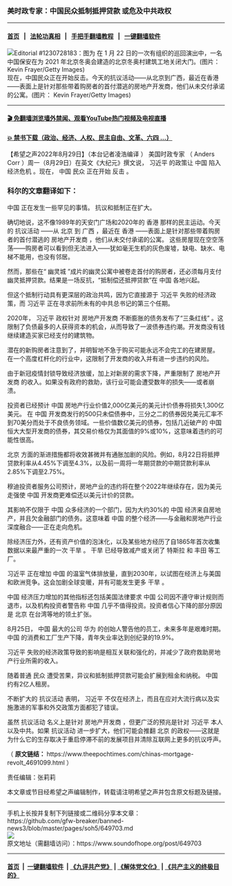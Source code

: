 ### 美时政专家：中国民众抵制抵押贷款 或危及中共政权
------------------------

#### [首页](https://github.com/gfw-breaker/banned-news3/blob/master/README.md) &nbsp;&nbsp;|&nbsp;&nbsp; [法轮功真相](https://github.com/begood0513/basic/blob/master/README.md)  &nbsp;&nbsp;|&nbsp;&nbsp; [手把手翻墙教程](https://github.com/gfw-breaker/guides/wiki)  &nbsp;&nbsp;|&nbsp;&nbsp; [一键翻墙软件](https://github.com/gfw-breaker/nogfw/blob/master/README.md)  



<div><img alt="Editorial #1230728183：图为 在 1 月 22 日的一次有组织的巡回演出中，一名中国保安在为 2021 年北京冬奥会建造的北京冬奥村建筑工地关闭大门。(图片： Kevin Frayer/Getty Images)" src="https://img.soundofhope.org/2022-08/gettyimages-1230728183_fotor-1661806495200.jpg"/>
<br/><figcaption class="caption">
 现在，中国民众正在开始反击。今天的抗议活动——从北京到广西，最近在香港——表面上是针对那些带着购房者的首付潜逃的房地产开发商，他们从未交付承诺的公寓。(图片： Kevin Frayer/Getty Images)
</figcaption></div><hr/>

#### [ 🎬  免翻墙浏览墙外禁闻、观看YouTube热门视频及电视直播](https://github.com/gfw-breaker/HelloWorld)

#### [ 💥  禁书下载（政治、经济、人权、民主自由、文革、六四 ...）](https://github.com/gfw-breaker/books/blob/master/README.md)

<div><div class="Content__Wrapper sc-1bvya0-0 grZQxZ">
 <p class="meta-top">
  <span class="meta">
   【希望之声2022年8月29日】（本台记者凌浩编译 ）
  </span>
  <ok href="/term/561344">
   美国时政专家
  </ok>
  （
  <ok href="/term/58801">
   Anders Corr
  </ok>
  ）周一（8月29日）在英文《大纪元》撰文说，
  <ok href="/term/1063">
   习近平
  </ok>
  的政策让
  <ok href="/term/1120">
   中国
  </ok>
  陷入
  <ok href="/term/7123">
   经济危机
  </ok>
  。现在，
  <ok href="/term/1120">
   中国
  </ok>
  <ok href="/term/3989">
   民众
  </ok>
  正在开始
  <ok href="/term/10006">
   反击
  </ok>
  。
 </p>
 <h3>
  科尔的文章翻译如下：
 </h3>
 <p>
  <ok href="/term/1120">
   中国
  </ok>
  正在发生一些罕见的事情。 抗议和抵制正在扩大。
 </p>
 <p>
  确切地说，这不像1989年的天安门广场和2020年的
  <ok href="/term/1043">
   香港
  </ok>
  那样的民主运动。今天的
  <ok href="/term/186872">
   抗议活动
  </ok>
  ——从
  <ok href="/term/2252">
   北京
  </ok>
  到
  <ok href="/term/11644">
   广西
  </ok>
  ，最近在
  <ok href="/term/1043">
   香港
  </ok>
  ——表面上是针对那些带着购房者的首付潜逃的
  <ok href="/term/26427">
   房地产开发商
  </ok>
  ，他们从未交付承诺的公寓。 这些房屋现在空空荡荡——购房者可以看到但无法进入——犹如毫无生机的灰色废墟，缺电、缺水、电梯不能用，也没有邻居。
 </p>
 <p>
  然而，那些在“
  <ok href="/term/778283">
   幽灵城
  </ok>
  ”成片的幽灵公寓中被卷走首付的购房者，还必须每月支付幽灵抵押贷款。结果是一场反抗，“抵制偿还抵押贷款”在
  <ok href="/term/1120">
   中国
  </ok>
  各地兴起。
 </p>
 <p>
  但这个抵制行动具有更深层的政治共鸣，因为它直接源于
  <ok href="/term/1063">
   习近平
  </ok>
  失败的经济政策，而
  <ok href="/term/1063">
   习近平
  </ok>
  正在寻求前所未有的中共总书记的第三个任期。
 </p>
 <p>
  2020年，
  <ok href="/term/1063">
   习近平
  </ok>
  政权针对
  <ok href="/term/26427">
   房地产开发商
  </ok>
  不断膨胀的债务发布了“三条红线” 。这限制了负债最多的人获得资本的机会，从而导致了一波债券违约潮。开发商没有钱继续建造买家已经支付的建筑物。
 </p>
 <p>
  潜在的新购房者注意到了，并明智地不急于购买可能永远不会完工的在建房屋。 在一个高度杠杆化的行业中，这限制了开发商的收入并有进一步违约的风险。
 </p>
 <p>
  由于新冠疫情封锁导致经济放缓，加上对新房的需求下降，严重限制了
  <ok href="/term/26427">
   房地产开发商
  </ok>
  的收入。如果没有政府的救助，该行业可能会遭受数年的损失——或者崩溃。
 </p>
 <p>
  投资者已经预计
  <ok href="/term/1120">
   中国
  </ok>
  房地产行业价值2,000亿美元的美元计价债券将损失1,300亿美元。 在
  <ok href="/term/1120">
   中国
  </ok>
  开发商发行的500只未偿债券中，三分之二的债券因兑美元汇率不到70美分而处于不良债务领域。一些价值数亿美元的债券，包括几近破产的
  <ok href="/term/1120">
   中国
  </ok>
  恒大大型开发商的债券，其交易价格仅为其面值的9%或10%，这意味着违约的可能性很高。
 </p>
 <p>
  <ok href="/term/2252">
   北京
  </ok>
  方面的渐进措施都将收效甚微并有通胀加剧的风险。例如，8月22日将抵押贷款利率从4.45%下调至4.3%，以及前一周将一年期贷款的中期贷款利率从2.85%下调至2.75%。
 </p>
 <p>
  穆迪投资者服务公司预计，房地产业的违约将在整个2022年继续存在，因为美元走强使
  <ok href="/term/1120">
   中国
  </ok>
  开发商更难偿还以美元计价的贷款。
 </p>
 <p>
  其影响不仅限于
  <ok href="/term/1120">
   中国
  </ok>
  众多经济的一个部门，因为大约30%的
  <ok href="/term/1120">
   中国
  </ok>
  经济来自房地产，并且欠金融部门的债务。这意味着
  <ok href="/term/1120">
   中国
  </ok>
  的整个经济——与金融和房地产行业深度融合——正在走向危机。
 </p>
 <p>
  除经济压力外，还有资产价值的泡沫化，以及某些地方经历了自1865年首次收集数据以来最严重的一次
  <ok href="/term/13583">
   干旱
  </ok>
  。
  <ok href="/term/13583">
   干旱
  </ok>
  已经导致减产或关闭了
  <ok href="/term/986">
   特斯拉
  </ok>
  和
  <ok href="/term/1430">
   丰田
  </ok>
  等工厂。
 </p>
 <p>
  <ok href="/term/1063">
   习近平
  </ok>
  正在增加
  <ok href="/term/1120">
   中国
  </ok>
  的温室气体排放量，直到2030年，以试图在经济上与美国和欧洲竞争。这会加剧全球变暖，并有可能发生更多
  <ok href="/term/13583">
   干旱
  </ok>
  。
 </p>
 <p>
  <ok href="/term/1120">
   中国
  </ok>
  经济压力增加的其他指标还包括美国法律要求
  <ok href="/term/1120">
   中国
  </ok>
  公司因不遵守审计规则而退市，以及机构投资者警告称
  <ok href="/term/1120">
   中国
  </ok>
  几乎不值得投资。投资者信心下降的部分原因是
  <ok href="/term/2252">
   北京
  </ok>
  在台湾等地的领土扩张。
 </p>
 <p>
  8月25日，
  <ok href="/term/1120">
   中国
  </ok>
  最大的公司
  <ok href="/term/1233">
   华为
  </ok>
  的创始人警告他的员工，未来多年是艰难时期。
  <ok href="/term/1120">
   中国
  </ok>
  的消费和工厂生产下降，青年失业率达到创纪录的19.9%。
 </p>
 <p>
  <ok href="/term/1063">
   习近平
  </ok>
  失败的经济政策导致的影响是相互关联和强化的，并减少了政府救助房地产行业所需的收入。
 </p>
 <p>
  随着普通
  <ok href="/term/3989">
   民众
  </ok>
  遭受苦果，异议和抵制抵押贷款可能会扩展到租金和纳税。
  <ok href="/term/1120">
   中国
  </ok>
  约有2亿人租房。
 </p>
 <p>
  不断扩大的
  <ok href="/term/186872">
   抗议活动
  </ok>
  表明，
  <ok href="/term/1063">
   习近平
  </ok>
  不仅在经济上，而且在应对大流行病以及实施激进的军事和外交政策方面都犯了错误。
 </p>
 <p>
  虽然
  <ok href="/term/186872">
   抗议活动
  </ok>
  名义上是针对
  <ok href="/term/26427">
   房地产开发商
  </ok>
  ，但更广泛的预兆是针对
  <ok href="/term/1063">
   习近平
  </ok>
  本人以及中共。如果
  <ok href="/term/186872">
   抗议活动
  </ok>
  进一步扩大，他们可能会推翻
  <ok href="/term/2252">
   北京
  </ok>
  的政权——这就是为什么它的生存取决于重启停滞不前的发展项目并清除互联网上更多的抗议呼声。
 </p>
 <p>
  （
  <strong>
   原文链结：
  </strong>
  <ok href="美国时政专家（Anders Corr）周一（8月29日）在英文《大纪元》撰文说，习近平的政策让中国陷入经济危机。现在，中国民众正在开始反击。  科尔的文章翻译如下：  中国正在发生一些罕见的事情。 抗议和抵制正在扩大。  确切地说，这不像1989年的天安门广场和2020年的香港那样的民主运动。今天的抗议活动——从北京到广西，最近在香港——表面上是针对那些带着购房者的首付潜逃的房地产开发商，他们从未交付承诺的公寓。 这些房屋现在空空荡荡——购房者可以看到但无法进入——犹如毫无生机的灰色废墟，缺电、缺水、电梯不能用，也没有邻居。  然而，那些在“幽灵城”成片的幽灵公寓中被卷走首付的购房者，还必须每月支付幽灵抵押贷款。结果是一场反抗，“抵制偿还抵押贷款”在中国各地兴起。     但这个抵制行动具有更深层的政治共鸣，因为它直接源于习近平失败的经济政策，而习近平正在寻求前所未有的中共总书记的第三个任期。   2020年，习近平政权针对房地产开发商不断膨胀的债务发布了“三条红线” 。这限制了负债最多的人获得资本的机会，从而导致了一波债券违约潮。开发商没有钱继续建造买家已经支付的建筑物。  潜在的新购房者注意到了，并明智地不急于购买可能永远不会完工的在建房屋。 在一个高度杠杆化的行业中，这限制了开发商的收入并有进一步违约的风险。  由于新冠疫情封锁导致经济放缓，加上对新房的需求下降，严重限制了房地产开发商的收入。如果没有政府的救助，该行业可能会遭受数年的损失——或者崩溃。  投资者已经预计中国房地产行业价值2,000亿美元的美元计价债券将损失1,300亿美元。 在中国开发商发行的500只未偿债券中，三分之二的债券因兑美元汇率不到70美分而处于不良债务领域。一些价值数亿美元的债券，包括几近破产的中国恒大大型开发商的债券，其交易价格仅为其面值的9%或10%，这意味着违约的可能性很高。  北京方面的渐进措施都将收效甚微并有通胀加剧的风险。例如，8月22日将抵押贷款利率从4.45%下调至4.3%，以及前一周将一年期贷款的中期贷款利率从2.85%下调至2.75%。  穆迪投资者服务公司预计，房地产业的违约将在整个2022年继续存在，因为美元走强使中国开发商更难偿还以美元计价的贷款。  其影响不仅限于中国众多经济的一个部门，因为大约30%的中国经济来自房地产，并且欠金融部门的债务。这意味着中国的整个经济——与金融和房地产行业深度融合——正在走向危机。  除经济压力外，还有资产价值的泡沫化，以及某些地方经历了自1865年首次收集数据以来最严重的一次干旱。干旱已经导致减产或关闭了特斯拉和丰田等工厂。  习近平正在增加中国的温室气体排放量，直到2030年，以试图在经济上与美国和欧洲竞争。这会加剧全球变暖，并有可能发生更多干旱。  中国经济压力增加的其他指标还包括美国法律要求中国公司因不遵守审计规则而退市，以及机构投资者警告称中国几乎不值得投资。投资者信心下降的部分原因是北京在台湾等地的领土扩张。  8月25日，中国最大的公司华为的创始人警告他的员工，未来多年是艰难时期。中国的消费和工厂生产下降，青年失业率达到创纪录的19.9%。  习近平失败的经济政策导致的影响是相互关联和强化的，并减少了政府救助房地产行业所需的收入。  随着普通民众遭受苦果，异议和抵制抵押贷款可能会扩展到租金和纳税。中国约有2亿人租房。  不断扩大的抗议活动表明，习近平不仅在经济上，而且在应对大流行病以及实施激进的军事和外交政策方面都犯了错误。  虽然抗议活动名义上是针对房地产开发商，但更广泛的预兆是针对习近平本人以及中共。如果抗议活动进一步扩大，他们可能会推翻北京的政权——这就是为什么它的生存取决于重启停滞不前的发展项目并清除互联网上更多的抗议呼声。  （原文链结：https://www.theepochtimes.com/chinas-mortgage-revolt_4691099.html）">
   https://www.theepochtimes.com/chinas-mortgage-revolt_4691099.html
  </ok>
  ）
 </p>
 <p class="meta-btm">
  责任编辑：张莉莉
 </p>
 <p class="meta-btm">
  本文章或节目经希望之声编辑制作，转载请注明希望之声并包含原文标题及链接。
 </p>
</div>
</div>
<hr/>
手机上长按并复制下列链接或二维码分享本文章：<br/>
https://github.com/gfw-breaker/banned-news3/blob/master/pages/soh5/649703.md <br/>
<a href='https://github.com/gfw-breaker/banned-news3/blob/master/pages/soh5/649703.md'><img src='https://github.com/gfw-breaker/banned-news3/blob/master/pages/soh5/649703.md.png'/></a> <br/>
原文地址（需翻墙访问）：https://www.soundofhope.org/post/649703


------------------------
#### [首页](https://github.com/gfw-breaker/banned-news3/blob/master/README.md) &nbsp;|&nbsp; [一键翻墙软件](https://github.com/gfw-breaker/nogfw/blob/master/README.md) &nbsp;| [《九评共产党》](https://github.com/gfw-breaker/9ping.md/blob/master/README.md#九评之一评共产党是什么) | [《解体党文化》](https://github.com/gfw-breaker/jtdwh.md/blob/master/README.md) | [《共产主义的终极目的》](https://github.com/gfw-breaker/gczydzjmd.md/blob/master/README.md)


<img src='http://gfw-breaker.win/banned-news3/pages/soh5/649703.md' width='0px' height='0px'/>